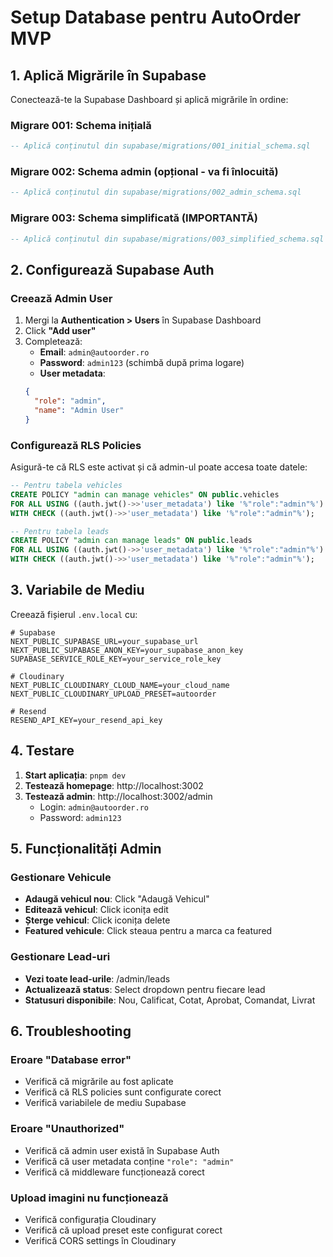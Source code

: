 # Setup Database pentru AutoOrder MVP

## 1. Aplică Migrările în Supabase

Conectează-te la Supabase Dashboard și aplică migrările în ordine:

### Migrare 001: Schema inițială
```sql
-- Aplică conținutul din supabase/migrations/001_initial_schema.sql
```

### Migrare 002: Schema admin (opțional - va fi înlocuită)
```sql
-- Aplică conținutul din supabase/migrations/002_admin_schema.sql
```

### Migrare 003: Schema simplificată (IMPORTANTĂ)
```sql
-- Aplică conținutul din supabase/migrations/003_simplified_schema.sql
```

## 2. Configurează Supabase Auth

### Creează Admin User
1. Mergi la **Authentication > Users** în Supabase Dashboard
2. Click **"Add user"**
3. Completează:
   - **Email**: `admin@autoorder.ro`
   - **Password**: `admin123` (schimbă după prima logare)
   - **User metadata**: 
   ```json
   {
     "role": "admin",
     "name": "Admin User"
   }
   ```

### Configurează RLS Policies
Asigură-te că RLS este activat și că admin-ul poate accesa toate datele:

```sql
-- Pentru tabela vehicles
CREATE POLICY "admin can manage vehicles" ON public.vehicles
FOR ALL USING ((auth.jwt()->>'user_metadata') like '%"role":"admin"%')
WITH CHECK ((auth.jwt()->>'user_metadata') like '%"role":"admin"%');

-- Pentru tabela leads
CREATE POLICY "admin can manage leads" ON public.leads
FOR ALL USING ((auth.jwt()->>'user_metadata') like '%"role":"admin"%')
WITH CHECK ((auth.jwt()->>'user_metadata') like '%"role":"admin"%');
```

## 3. Variabile de Mediu

Creează fișierul `.env.local` cu:

```env
# Supabase
NEXT_PUBLIC_SUPABASE_URL=your_supabase_url
NEXT_PUBLIC_SUPABASE_ANON_KEY=your_supabase_anon_key
SUPABASE_SERVICE_ROLE_KEY=your_service_role_key

# Cloudinary
NEXT_PUBLIC_CLOUDINARY_CLOUD_NAME=your_cloud_name
NEXT_PUBLIC_CLOUDINARY_UPLOAD_PRESET=autoorder

# Resend
RESEND_API_KEY=your_resend_api_key
```

## 4. Testare

1. **Start aplicația**: `pnpm dev`
2. **Testează homepage**: http://localhost:3002
3. **Testează admin**: http://localhost:3002/admin
   - Login: `admin@autoorder.ro`
   - Password: `admin123`

## 5. Funcționalități Admin

### Gestionare Vehicule
- **Adaugă vehicul nou**: Click "Adaugă Vehicul"
- **Editează vehicul**: Click iconița edit
- **Șterge vehicul**: Click iconița delete
- **Featured vehicule**: Click steaua pentru a marca ca featured

### Gestionare Lead-uri
- **Vezi toate lead-urile**: /admin/leads
- **Actualizează status**: Select dropdown pentru fiecare lead
- **Statusuri disponibile**: Nou, Calificat, Cotat, Aprobat, Comandat, Livrat

## 6. Troubleshooting

### Eroare "Database error"
- Verifică că migrările au fost aplicate
- Verifică că RLS policies sunt configurate corect
- Verifică variabilele de mediu Supabase

### Eroare "Unauthorized"
- Verifică că admin user există în Supabase Auth
- Verifică că user metadata conține `"role": "admin"`
- Verifică că middleware funcționează corect

### Upload imagini nu funcționează
- Verifică configurația Cloudinary
- Verifică că upload preset este configurat corect
- Verifică CORS settings în Cloudinary

